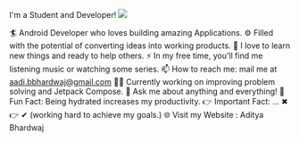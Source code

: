 I'm a Student and Developer!
![](https://github.com/jaskaran5109/hello.gif)

🏄‍ Android Developer who loves building amazing Applications.
⚙️ Filled with the potential of converting ideas into working products.
🌱 I love to learn new things and ready to help others.
⚡ In my free time, you'll find me listening music or watching some series.
📫 How to reach me: mail me at aadi.bbhardwaj@gmail.com
🧙‍♂️ Currently working on improving problem solving and Jetpack Compose.
💬 Ask me about anything and everything!
🎨 Fun Fact: Being hydrated increases my productivity.
👉 Important Fact: ... ✖ 👉 ✔ (working hard to achieve my goals.)
🌐 Visit my Website : Aditya Bhardwaj
